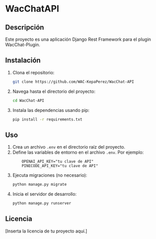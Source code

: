 # WacChatAPI

## Descripción
Este proyecto es una aplicación Django Rest Framework para el plugin WacChat-Plugin.

## Instalación
1. Clona el repositorio:
    ```bash
    git clone https://github.com/WAC-KepaPerez/WacChat-API
    ```
2. Navega hasta el directorio del proyecto:
    ```bash
    cd WacChat-API
    ```
3. Instala las dependencias usando pip:
    ```bash
    pip install -r requirements.txt
    ```

## Uso
1. Crea un archivo `.env` en el directorio raíz del proyecto.
2. Define las variables de entorno en el archivo `.env`. Por ejemplo:
    ```plaintext
        OPENAI_API_KEY="tu clave de API"
        PINECODE_API_KEY="tu clave de API"
    ```
3. Ejecuta migraciones (no necesario):
    ```bash
    python manage.py migrate
    ```
4. Inicia el servidor de desarrollo:
    ```bash
    python manage.py runserver
    ```

## Licencia
[Inserta la licencia de tu proyecto aquí.]
